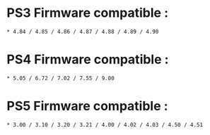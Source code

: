 # PS3 Firmware compatible :
    * 4.84 / 4.85 / 4.86 / 4.87 / 4.88 / 4.89 / 4.90

# PS4 Firmware compatible :
    * 5.05 / 6.72 / 7.02 / 7.55 / 9.00
    
# PS5 Firmware compatible :
    * 3.00 / 3.10 / 3.20 / 3.21 / 4.00 / 4.02 / 4.03 / 4.50 / 4.51
